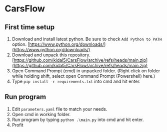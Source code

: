 # CarsFlow

## First time setup
1. Download and install latest python. Be sure to check ```Add Python to PATH``` option. [https://www.python.org/downloads/](https://www.python.org/downloads/)
2. Download and unpack this repository. [https://github.com/kidal5/CarsFlow/archive/refs/heads/main.zip](https://github.com/kidal5/CarsFlow/archive/refs/heads/main.zip)
3. Open Command Prompt (cmd) in unpacked folder. (Right click on folder while holding shift, select open Command Prompt (Powershell) here.)
4. Type ```pip install -r requirements.txt``` into cmd and hit enter.

## Run program
1. Edit ```parameters.yaml``` file to match your needs.
2. Open cmd in working folder.
3. Run program by typing ```python .\main.py``` into cmd and hit enter.
4. Profit

